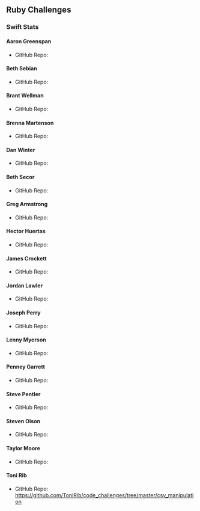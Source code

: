 ## Ruby Challenges

### Swift Stats

#### Aaron Greenspan

* GitHub Repo:

#### Beth Sebian

* GitHub Repo:

#### Brant Wellman

* GitHub Repo:

#### Brenna Martenson

* GitHub Repo:

#### Dan Winter

* GitHub Repo:

#### Beth Secor

* GitHub Repo:

#### Greg Armstrong

* GitHub Repo:

#### Hector Huertas

* GitHub Repo:

#### James Crockett

* GitHub Repo:

#### Jordan Lawler

* GitHub Repo:

#### Joseph Perry

* GitHub Repo:

#### Lenny Myerson

* GitHub Repo:

#### Penney Garrett

* GitHub Repo:

#### Steve Pentler

* GitHub Repo:

#### Steven Olson

* GitHub Repo:

#### Taylor Moore

* GitHub Repo:

#### Toni Rib

* GitHub Repo: https://github.com/ToniRib/code_challenges/tree/master/csv_manipulation

